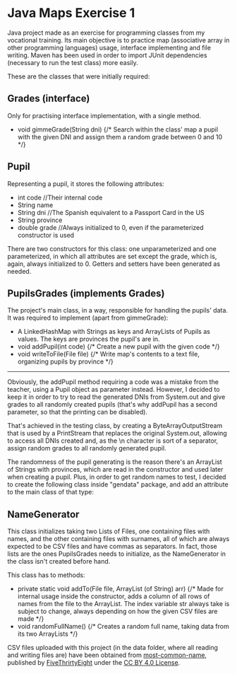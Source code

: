 # Java Maps Exercise 1
Java project made as an exercise for programming classes from my vocational training. Its main objective is to practice map (associative array in other programming languages) usage, interface implementing and file writing. Maven has been used in order to import JUnit dependencies (necessary to run the test class) more easily.

These are the classes that were initially required:

## Grades (interface)
Only for practising interface implementation, with a single method.

* void gimmeGrade(String dni) {/\* Search within the class' map a pupil with the given DNI and assign them a random grade between 0 and 10 \*/}

## Pupil
Representing a pupil, it stores the following attributes:

* int code //Their internal code
* String name
* String dni //The Spanish equivalent to a Passport Card in the US
* String province
* double grade //Always initialized to 0, even if the parameterized constructor is used

There are two constructors for this class: one unparameterized and one parameterized, in which all attributes are set except the grade, which is, again, always initialized to 0. Getters and setters have been generated as needed.

## PupilsGrades (implements Grades)
The project's main class, in a way, responsible for handling the pupils' data. It was required to implement (apart from gimmeGrade):

* A LinkedHashMap with Strings as keys and ArrayLists of Pupils as values. The keys are provinces the pupil's are in.
* void addPupil(int code) {/\* Create a new pupil with the given code \*/}
* void writeToFile(File file) {/\* Write map's contents to a text file, organizing pupils by province \*/}

----

Obviously, the addPupil method requiring a code was a mistake from the teacher, using a Pupil object as parameter instead. However, I decided to keep it in order to try to read the generated DNIs from System.out and give grades to all randomly created pupils (that's why addPupil has a second parameter, so that the printing can be disabled).

That's achieved in the testing class, by creating a ByteArrayOutputStream that is used by a PrintStream that replaces the original System.out, allowing to access all DNIs created and, as the \n character is sort of a separator, assign random grades to all randomly generated pupil.

The randomness of the pupil generating is the reason there's an ArrayList of Strings with provinces, which are read in the constructor and used later when creating a pupil. Plus, in order to get random names to test, I decided to create the following class inside "gendata" package, and add an attribute to the main class of that type:

## NameGenerator
This class initializes taking two Lists of Files, one containing files with names, and the other containing files with surnames, all of which are always expected to be CSV files and have commas as separators. In fact, those lists are the ones PupilsGrades needs to initialize, as the NameGenerator in the class isn't created before hand.

This class has to methods:

* private static void addTo(File file, ArrayList (of String) arr) {/\* Made for internal usage inside the constructor, adds a column of all rows of names from the file to the ArrayList. The index variable str always take is subject to change, always depending on how the given CSV files are made \*/}
* void randomFullName() {/\* Creates a random full name, taking data from its two ArrayLists \*/}

CSV files uploaded with this project (in the data folder, where all reading and writing files are) have been obtained from [most-common-name](https://github.com/fivethirtyeight/data/tree/master/most-common-name), published by [FiveThrirtyEight](https://github.com/fivethirtyeight) under the [CC BY 4.0 License](https://creativecommons.org/licenses/by/4.0/).
